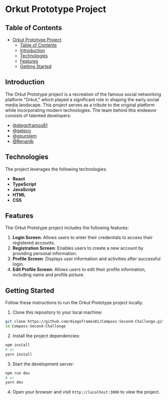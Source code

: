 # Orkut Prototype Project

## Table of Contents

- [Orkut Prototype Project](#orkut-prototype-project)
  - [Table of Contents](#table-of-contents)
  - [Introduction](#introduction)
  - [Technologies](#technologies)
  - [Features](#features)
  - [Getting Started](#getting-started)

## Introduction

The Orkut Prototype project is a recreation of the famous social networking platform "Orkut," which played a significant role in shaping the early social media landscape. This project serves as a tribute to the original platform while incorporating modern technologies. The team behind this endeavor consists of talented developers:

- [@diegoframos81](https://github.com/diegoframos81)
- [@geleco](https://github.com/geleco)
- [@gpurplem](https://github.com/gpurplem)
- [@Renanlb](https://github.com/Renanlb)

## Technologies

The project leverages the following technologies:

- **React** 
- **TypeScript**
- **JavaScript**
- **HTML**
- **CSS**

## Features

The Orkut Prototype project includes the following features:

1. **Login Screen**: Allows users to enter their credentials to access their registered accounts.
2. **Registration Screen**: Enables users to create a new account by providing personal information.
3. **Profile Screen**: Displays user information and activities after successful login.
4. **Edit Profile Screen**: Allows users to edit their profile information, including name and profile picture.

## Getting Started

Follow these instructions to run the Orkut Prototype project locally:

1. Clone this repository to your local machine:

```bash
git clone https://github.com/diegoframos81/Compass-Second-Challenge.git
cd Compass-Second-Challenge 
```

2. Install the project dependencies:

```bash
npm install
# or
yarn install
```

3. Start the development server:

```bash
npm run dev
# or
yarn dev
```

4. Open your browser and visit `http://localhost:3000` to view the project.